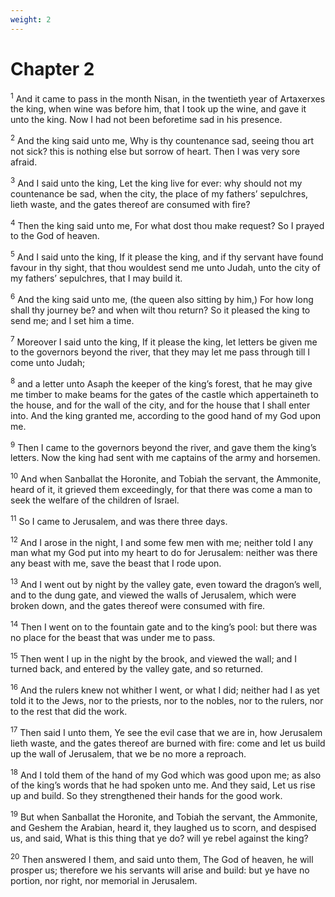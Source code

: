 ```yaml
---
weight: 2
---
```


# Chapter 2

<sup>1</sup> And it came to pass in the month Nisan, in the twentieth year of Artaxerxes the king, when wine was before him, that I took up the wine, and gave it unto the king. Now I had not been beforetime sad in his presence. 

<sup>2</sup> And the king said unto me, Why is thy countenance sad, seeing thou art not sick? this is nothing else but sorrow of heart. Then I was very sore afraid. 

<sup>3</sup> And I said unto the king, Let the king live for ever: why should not my countenance be sad, when the city, the place of my fathers’ sepulchres, lieth waste, and the gates thereof are consumed with fire? 

<sup>4</sup> Then the king said unto me, For what dost thou make request? So I prayed to the God of heaven. 

<sup>5</sup> And I said unto the king, If it please the king, and if thy servant have found favour in thy sight, that thou wouldest send me unto Judah, unto the city of my fathers’ sepulchres, that I may build it. 

<sup>6</sup> And the king said unto me, (the queen also sitting by him,) For how long shall thy journey be? and when wilt thou return? So it pleased the king to send me; and I set him a time. 

<sup>7</sup> Moreover I said unto the king, If it please the king, let letters be given me to the governors beyond the river, that they may let me pass through till I come unto Judah; 

<sup>8</sup> and a letter unto Asaph the keeper of the king’s forest, that he may give me timber to make beams for the gates of the castle which appertaineth to the house, and for the wall of the city, and for the house that I shall enter into. And the king granted me, according to the good hand of my God upon me. 

<sup>9</sup> Then I came to the governors beyond the river, and gave them the king’s letters. Now the king had sent with me captains of the army and horsemen. 

<sup>10</sup> And when Sanballat the Horonite, and Tobiah the servant, the Ammonite, heard of it, it grieved them exceedingly, for that there was come a man to seek the welfare of the children of Israel. 

<sup>11</sup> So I came to Jerusalem, and was there three days. 

<sup>12</sup> And I arose in the night, I and some few men with me; neither told I any man what my God put into my heart to do for Jerusalem: neither was there any beast with me, save the beast that I rode upon. 

<sup>13</sup> And I went out by night by the valley gate, even toward the dragon’s well, and to the dung gate, and viewed the walls of Jerusalem, which were broken down, and the gates thereof were consumed with fire. 

<sup>14</sup> Then I went on to the fountain gate and to the king’s pool: but there was no place for the beast that was under me to pass. 

<sup>15</sup> Then went I up in the night by the brook, and viewed the wall; and I turned back, and entered by the valley gate, and so returned. 

<sup>16</sup> And the rulers knew not whither I went, or what I did; neither had I as yet told it to the Jews, nor to the priests, nor to the nobles, nor to the rulers, nor to the rest that did the work. 

<sup>17</sup> Then said I unto them, Ye see the evil case that we are in, how Jerusalem lieth waste, and the gates thereof are burned with fire: come and let us build up the wall of Jerusalem, that we be no more a reproach. 

<sup>18</sup> And I told them of the hand of my God which was good upon me; as also of the king’s words that he had spoken unto me. And they said, Let us rise up and build. So they strengthened their hands for the good work. 

<sup>19</sup> But when Sanballat the Horonite, and Tobiah the servant, the Ammonite, and Geshem the Arabian, heard it, they laughed us to scorn, and despised us, and said, What is this thing that ye do? will ye rebel against the king? 

<sup>20</sup> Then answered I them, and said unto them, The God of heaven, he will prosper us; therefore we his servants will arise and build: but ye have no portion, nor right, nor memorial in Jerusalem. 


